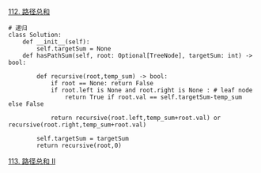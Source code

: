 [112. 路径总和](https://leetcode-cn.com/problems/path-sum/)

```
# 递归
class Solution:
    def __init__(self):
        self.targetSum = None
    def hasPathSum(self, root: Optional[TreeNode], targetSum: int) -> bool:

        def recursive(root,temp_sum) -> bool:
            if root == None: return False
            if root.left is None and root.right is None : # leaf node
                return True if root.val == self.targetSum-temp_sum else False
                      
            return recursive(root.left,temp_sum+root.val) or recursive(root.right,temp_sum+root.val)
              
        self.targetSum = targetSum
        return recursive(root,0)
```

[113. 路径总和 II](https://leetcode-cn.com/problems/path-sum-ii/)

```

```
